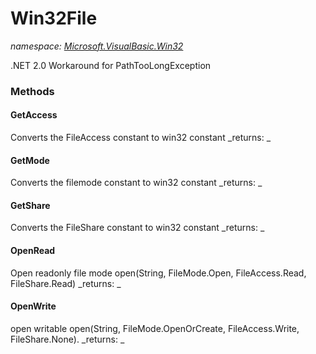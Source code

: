 ﻿
# Win32File
_namespace: [Microsoft.VisualBasic.Win32](N-Microsoft.VisualBasic.Win32.md)_

.NET 2.0 Workaround for PathTooLongException

### Methods

#### GetAccess
Converts the FileAccess constant to win32 constant
_returns: _
#### GetMode
Converts the filemode constant to win32 constant
_returns: _
#### GetShare
Converts the FileShare constant to win32 constant
_returns: _
#### OpenRead
Open readonly file mode open(String, FileMode.Open, FileAccess.Read, FileShare.Read)
_returns: _
#### OpenWrite
open writable open(String, FileMode.OpenOrCreate, FileAccess.Write, FileShare.None).
_returns: _



